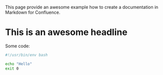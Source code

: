 <!-- Space: MFS -->
<!-- Title: Example -->

This page provide an awesome example how to create a documentation in Markdown for Confluence.

This is an awesome headline
===========================

Some code:

```bash
#!/usr/bin/env bash

echo "Hello"
exit 0
```
